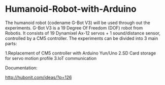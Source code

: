 # Humanoid-Robot-with-Arduino
The humanoid robot (codename G-Bot V3) will be used through out the experiments. G-Bot V3 is a 19 Degree Of Freedom (DOF) robot from Robotis. It consists of 19 Dynamixel Ax-12 servos + 1 sound/distance sensor, controlled by a CM5 controller. The experiments can be divided into 3 main parts:

1.Replacement of CM5 controller with Arduino Yun/Uno
2.SD Card storage for servo motion profile
3.IoT communication


Documentation:

http://hubonit.com/ideas/?p=126
